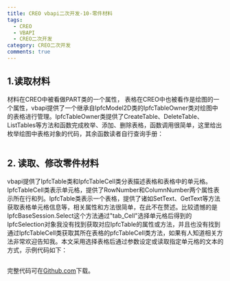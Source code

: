 ```yaml
---
title: CREO vbapi二次开发-10-零件材料
tags:
  - CREO
  - VBAPI
  - CREO二次开发
category: CREO二次开发
comments: true
---
```



## 1.读取材料

材料在CREO中被看做PART类的一个属性，
表格在CREO中也被看作是绘图的一个属性，vbapi提供了一个继承自IpfcModel2D类的IpfcTableOwner类对绘图中的表格进行管理。IpfcTableOwner类提供了CreateTable、DeleteTable、ListTables等方法和函数完成枚举、添加、删除表格，函数调用很简单，这里给出枚举绘图中表格对象的代码，其余函数读者自行查询手册：

```vb

```

## 2. 读取、修改零件材料

vbapi提供了IpfcTable类和IpfcTableCell类分表描述表格和表格中的单元格。IpfcTableCell类表示单元格，提供了RowNumber和ColumnNumber两个属性表示所在行和列。IpfcTable类表示一个表格，提供了诸如SetText、GetText等方法获取表格单元格信息等，相关属性和方法很简单，在此不在赘述。比较遗憾的是IpfcBaseSession.Select这个方法通过"tab_Cell"选择单元格后得到的IpfcSelection对象我没有找到获取对应IpfcTable的属性或方法，并且也没有找到通过IpfcTableCell类获取其所在表格的pfcTableCell类方法，如果有人知道相关方法非常欢迎告知我。本文采用选择表格后通过参数设定或读取指定单元格的文本的方式，示例代码如下：

```vb

```


完整代码可在<a href="https://github.com/slacker-HD/creo_vbapi" target="_blank">Github.com</a>下载。